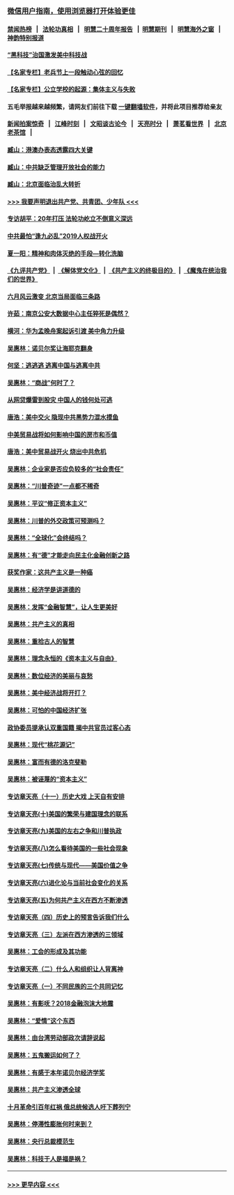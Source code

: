 ### [微信用户指南，使用浏览器打开体验更佳](https://github.com/gfw-breaker/banned-news1/blob/master/indexes/wechat-guide.md?t=0)
#### [禁闻热榜](热点新闻.md?t=0)  &nbsp;&nbsp;|&nbsp;&nbsp; [法轮功真相](https://github.com/gfw-breaker/truth/blob/master/README.md?t=0) &nbsp;&nbsp;|&nbsp;&nbsp; [明慧二十周年报告](https://github.com/gfw-breaker/mh-reports/blob/master/README.md?t=0) &nbsp;&nbsp;|&nbsp;&nbsp;[明慧期刊](https://github.com/gfw-breaker/mh-qikan) &nbsp;&nbsp;|&nbsp;&nbsp; [明慧海外之窗](https://github.com/gfw-breaker/mh-news/blob/master/README.md?t=0) &nbsp;&nbsp;|&nbsp;&nbsp; [神韵特别报道](https://github.com/gfw-breaker/mh-news/blob/master/shenyun.md?t=0)
#### [“黑科技”治国激发美中科技战](../pages/nsc423/n11638056.md?t=02071211) 
#### [【名家专栏】老兵节上一段触动心弦的回忆](../pages/nsc423/n11646016.md?t=02071211) 
#### [【名家专栏】公立学校的起源：集体主义与失败](../pages/nsc423/n11601833.md?t=02071211) 
#### 五毛举报越来越频繁，请网友们前往下载 [一键翻墙软件](https://github.com/gfw-breaker/ssr-accounts)，并将此项目推荐给亲友
#### [新闻拍案惊奇](https://github.com/gfw-breaker/banned-news1/blob/master/pages/link4.md) &nbsp;&nbsp;|&nbsp;&nbsp; [江峰时刻](https://github.com/gfw-breaker/banned-news1/blob/master/pages/link4.md) &nbsp;&nbsp;|&nbsp;&nbsp; [文昭谈古论今](https://github.com/gfw-breaker/banned-news1/blob/master/pages/link4.md) &nbsp;&nbsp;|&nbsp;&nbsp; [天亮时分](https://github.com/gfw-breaker/banned-news1/blob/master/pages/link4.md) &nbsp;&nbsp;|&nbsp;&nbsp; [萧茗看世界](https://github.com/gfw-breaker/banned-news1/blob/master/pages/link4.md) &nbsp;&nbsp;|&nbsp;&nbsp; [北京老茶馆](https://github.com/gfw-breaker/banned-news1/blob/master/pages/link4.md) &nbsp;&nbsp;|&nbsp;&nbsp; 
#### [臧山：港澳办表态透露四大关键](../pages/nsc423/n11421628.md?t=02071211) 
#### [臧山：中共缺乏管理开放社会的能力](../pages/nsc423/n11407457.md?t=02071211) 
#### [臧山：北京面临治乱大转折](../pages/nsc423/n11406895.md?t=02071211) 
#### [>>> 我要声明退出共产党、共青团、少年队 <<<](https://github.com/begood0513/goodnews/blob/master/quit/letter.md) 
#### [专访胡平：20年打压 法轮功屹立不倒意义深远](../pages/nsc423/n11398800.md?t=02071211) 
#### [中共最怕“逢九必乱”2019人权战开火](../pages/nsc423/n11385248.md?t=02071211) 
#### [夏一阳：精神和肉体灭绝的手段—转化洗脑](../pages/nsc423/n11368250.md?t=02071211) 
#### [《九评共产党》](https://github.com/begood0513/9ping.md/blob/master/README.md) &nbsp;|&nbsp; [《解体党文化》](../../../../jtdwh.md/blob/master/README.md)  &nbsp;|&nbsp; [《共产主义的终极目的》](../../../../gczydzjmd.md/blob/master/README.md) &nbsp;|&nbsp; [《魔鬼在统治我们的世界》](../../../../mgztzwmdsj.md/blob/master/README.md) 
#### [六月风云激变 北京当局面临三条路](../pages/nsc423/n11313668.md?t=02071211) 
#### [许茹：南京公安大数据中心主任猝死是偶然？](../pages/nsc423/n11064744.md?t=02071211) 
#### [横河：华为孟晚舟案起诉引渡 美中角力升级](../pages/nsc423/n11027230.md?t=02071211) 
#### [吴惠林：诺贝尔奖让海耶克翻身](../pages/nsc423/n10890049.md?t=02071211) 
#### [何坚：逃逃逃 逃离中国与逃离中共](../pages/nsc423/n10592891.md?t=02071211) 
#### [吴惠林：“商战”何时了？](../pages/nsc423/n10573558.md?t=02071211) 
#### [从网贷爆雷到股灾 中国人的钱何处可逃](../pages/nsc423/n10572800.md?t=02071211) 
#### [唐浩：美中交火 隐现中共黑势力混水摸鱼](../pages/nsc423/n10544040.md?t=02071211) 
#### [中美贸易战将如何影响中国的房市和币值](../pages/nsc423/n10543697.md?t=02071211) 
#### [唐浩：美中贸易战开火 烧出中共危机](../pages/nsc423/n10540126.md?t=02071211) 
#### [吴惠林：企业家是否应负较多的“社会责任”](../pages/nsc423/n10535022.md?t=02071211) 
#### [吴惠林：“川普奇迹”一点都不稀奇](../pages/nsc423/n10512808.md?t=02071211) 
#### [吴惠林：平议“修正资本主义”](../pages/nsc423/n10495724.md?t=02071211) 
#### [吴惠林：川普的外交政策可预测吗？](../pages/nsc423/n10462387.md?t=02071211) 
#### [吴惠林：“全球化”会终结吗？](../pages/nsc423/n10452838.md?t=02071211) 
#### [吴惠林：有“德”才能走向民主化金融创新之路](../pages/nsc423/n10432292.md?t=02071211) 
#### [获奖作家：这共产主义是一种癌](../pages/nsc423/n10431541.md?t=02071211) 
#### [吴惠林：经济学是讲道德的](../pages/nsc423/n10398014.md?t=02071211) 
#### [吴惠林：发挥“金融智慧”，让人生更美好](../pages/nsc423/n10375019.md?t=02071211) 
#### [吴惠林：共产主义的真相](../pages/nsc423/n10351394.md?t=02071211) 
#### [吴惠林：重拾古人的智慧](../pages/nsc423/n10337691.md?t=02071211) 
#### [吴惠林：理念永恒的《资本主义与自由》](../pages/nsc423/n10316274.md?t=02071211) 
#### [吴惠林：数位经济的美丽与哀愁](../pages/nsc423/n10292946.md?t=02071211) 
#### [吴惠林：美中经济战将开打？](../pages/nsc423/n10258825.md?t=02071211) 
#### [吴惠林：可怕的中国经济扩张](../pages/nsc423/n10219147.md?t=02071211) 
#### [政协委员提承认双重国籍 揭中共官员过客心态](../pages/nsc423/n10208809.md?t=02071211) 
#### [吴惠林：现代“桃花源记”](../pages/nsc423/n10185234.md?t=02071211) 
#### [吴惠林：富而有德的洛克斐勒](../pages/nsc423/n10142264.md?t=02071211) 
#### [吴惠林：被诬蔑的“资本主义”](../pages/nsc423/n10124816.md?t=02071211) 
#### [专访章天亮（十一）历史大戏 上天自有安排](../pages/nsc423/n10094905.md?t=02071211) 
#### [专访章天亮(十)美国的繁荣与建国理念的联系](../pages/nsc423/n10094899.md?t=02071211) 
#### [专访章天亮(九)美国的左右之争和川普执政](../pages/nsc423/n10094889.md?t=02071211) 
#### [专访章天亮(八)怎么看待美国的一些社会现象](../pages/nsc423/n10094857.md?t=02071211) 
#### [专访章天亮(七)传统与现代——美国价值之争](../pages/nsc423/n10093140.md?t=02071211) 
#### [专访章天亮(六)进化论与当前社会变化的关系](../pages/nsc423/n10092036.md?t=02071211) 
#### [专访章天亮(五)为何共产主义在西方不断渗透](../pages/nsc423/n10083620.md?t=02071211) 
#### [专访章天亮（四）历史上的预言告诉我们什么](../pages/nsc423/n10083606.md?t=02071211) 
#### [专访章天亮（三）左派在西方渗透的三领域](../pages/nsc423/n10081115.md?t=02071211) 
#### [吴惠林：工会的形成及其功能](../pages/nsc423/n10080633.md?t=02071211) 
#### [专访章天亮（二）什么人和组织让人背离神](../pages/nsc423/n10076637.md?t=02071211) 
#### [专访章天亮（一）不同民族的三个共同记忆](../pages/nsc423/n10074188.md?t=02071211) 
#### [吴惠林：有影呒？2018金融泡沫大地震](../pages/nsc423/n10040534.md?t=02071211) 
#### [吴惠林：“爱情”这个东西](../pages/nsc423/n10019423.md?t=02071211) 
#### [吴惠林：由台湾劳动部政次请辞说起](../pages/nsc423/n9979679.md?t=02071211) 
#### [吴惠林：五鬼搬运如何了？](../pages/nsc423/n9925338.md?t=02071211) 
#### [吴惠林：有感于本年诺贝尔经济学奖](../pages/nsc423/n9871883.md?t=02071211) 
#### [吴惠林：共产主义渗透全球](../pages/nsc423/n9812748.md?t=02071211) 
#### [十月革命引百年红祸 俄总统候选人吁下葬列宁](../pages/nsc423/n9810182.md?t=02071211) 
#### [吴惠林：停滞性膨胀何时来到？](../pages/nsc423/n9764136.md?t=02071211) 
#### [吴惠林：央行总裁模范生](../pages/nsc423/n9728134.md?t=02071211) 
#### [吴惠林：科技于人是福是祸？](../pages/nsc423/n9672982.md?t=02071211) 

----
#### [ >>> 更早内容 <<< ](../indexes/nsc423-earlier.md)

